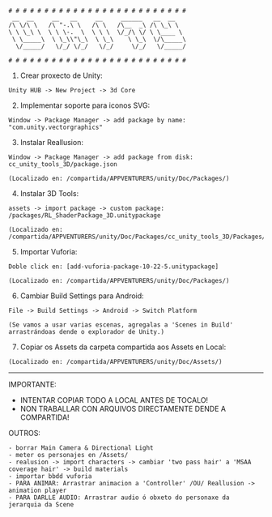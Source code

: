 ```
# # # # # # # # # # # # # # # # # # # # # # # # # 
 __  __     __   __     __     ______   __  __    
/\ \/\ \   /\ "-.\ \   /\ \   /\__  _\ /\ \_\ \   
\ \ \_\ \  \ \ \-.  \  \ \ \  \/_/\ \/ \ \____ \  
 \ \_____\  \ \_\\"\_\  \ \_\    \ \_\  \/\_____\ 
  \/_____/   \/_/ \/_/   \/_/     \/_/   \/_____/ 
                                                  
# # # # # # # # # # # # # # # # # # # # # # # # # 
```


1. Crear proxecto de Unity:

```
Unity HUB -> New Project -> 3d Core
```


2. Implementar soporte para iconos SVG:
   
```
Window -> Package Manager -> add package by name: "com.unity.vectorgraphics"
```


3. Instalar Reallusion:

```
Window -> Package Manager -> add package from disk: cc_unity_tools_3D/package.json

(Localizado en: /compartida/APPVENTURERS/unity/Doc/Packages/)
```


4. Instalar 3D Tools:

```
assets -> import package -> custom package: /packages/RL_ShaderPackage_3D.unitypackage

(Localizado en: /compartida/APPVENTURERS/unity/Doc/Packages/cc_unity_tools_3D/Packages/)
```

5. Importar Vuforia:
   
```
Doble click en: [add-vuforia-package-10-22-5.unitypackage]

(Localizado en: /compartida/APPVENTURERS/unity/Doc/Packages/)
```

6. Cambiar Build Settings para Android:

```
File -> Build Settings -> Android -> Switch Platform 

(Se vamos a usar varias escenas, agregalas a 'Scenes in Build' arrastrándoas dende o explorador de Unity.)
```

7. Copiar os Assets da carpeta compartida aos Assets en Local:

```
(Localizado en: /compartida/APPVENTURERS/unity/Doc/Assets/)
```

--------------------------------

IMPORTANTE:
* INTENTAR COPIAR TODO A LOCAL ANTES DE TOCALO!
* NON TRABALLAR CON ARQUIVOS DIRECTAMENTE DENDE A COMPARTIDA!

OUTROS:
```
- borrar Main Camera & Directional Light
- meter os personajes en /Assets/
- realusion -> import characters -> cambiar 'two pass hair' a 'MSAA coverage hair' -> build materials
- importar bbdd vuforia
- PARA ANIMAR: Arrastrar animacion a 'Controller' /OU/ Reallusion -> animation player
- PARA DARLLE AUDIO: Arrastrar audio ó obxeto do personaxe da jerarquia da Scene
```

